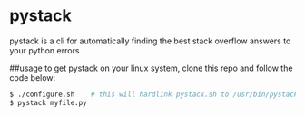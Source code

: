 pystack
=======

pystack is a cli for automatically finding the best stack overflow answers to your python errors 

##usage
to get pystack on your linux system, clone this repo and follow the code below:
```sh
$ ./configure.sh 	# this will hardlink pystack.sh to /usr/bin/pystack
$ pystack myfile.py
```
